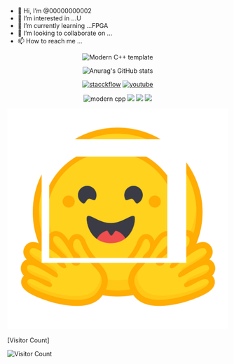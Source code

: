 - 👋 Hi, I’m @00000000002
- 👀 I’m interested in ...U
- 🌱 I’m currently learning ...FPGA
- 💞️ I’m looking to collaborate on ...
- 📫 How to reach me ...
<div id="00000000002" align=center>


![Modern C++ template][github-sub-title:img]

![Anurag's GitHub stats](https://github-readme-stats.vercel.app/api?username=00000000002&show_icons=true&theme=radical)

[![stacckflow](https://img.shields.io/badge/%E7%9F%A5%E4%B9%8E-%E7%99%BD-yello)](https://www.zhihu.com)
[![youtube](https://img.shields.io/badge/video-YouTube-red)](https://www.youtube.com)

![modern cpp](https://img.shields.io/badge/code-Modern%20C++-blue)
![](https://img.shields.io/badge/hatestudy-yellow) 
![](https://img.shields.io/badge/moodhappy-red) 
![](https://img.shields.io/badge/love-animator-red)

</div>

![](Stw.png)

[Visitor Count]

![Visitor Count](https://profile-counter.glitch.me/Mq-b/count.svg)

[github-sub-title:img]: https://readme-typing-svg.herokuapp.com?font=Segoe+Script&center=true&lines=00000000002.
<!---
00000000002/00000000002 is a ✨ special ✨ repository because its `README.md` (this file) appears on your GitHub profile.
You can click the Preview link to take a look at your changes.
--->
